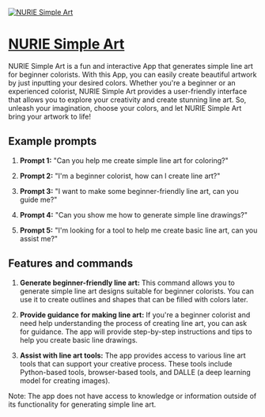 [![NURIE Simple Art](https://files.oaiusercontent.com/file-tV9zUR3uu9iT3J2Eq6dfoBtf?se=2123-10-17T06%3A40%3A05Z&sp=r&sv=2021-08-06&sr=b&rscc=max-age%3D31536000%2C%20immutable&rscd=attachment%3B%20filename%3Dab60c5c8-0941-42fd-8a11-37c61be68155.png&sig=JG4Fj3H6yhqybuW8C8CmiMBLrfX3mhuPsd0nxtxHI/4%3D)](https://chat.openai.com/g/g-4XzQetEQ8-nurie-simple-art)

# [NURIE Simple Art](https://chat.openai.com/g/g-4XzQetEQ8-nurie-simple-art)

NURIE Simple Art is a fun and interactive App that generates simple line art for beginner colorists. With this App, you can easily create beautiful artwork by just inputting your desired colors. Whether you're a beginner or an experienced colorist, NURIE Simple Art provides a user-friendly interface that allows you to explore your creativity and create stunning line art. So, unleash your imagination, choose your colors, and let NURIE Simple Art bring your artwork to life!

## Example prompts

1. **Prompt 1:** "Can you help me create simple line art for coloring?"

2. **Prompt 2:** "I'm a beginner colorist, how can I create line art?"

3. **Prompt 3:** "I want to make some beginner-friendly line art, can you guide me?"

4. **Prompt 4:** "Can you show me how to generate simple line drawings?"

5. **Prompt 5:** "I'm looking for a tool to help me create basic line art, can you assist me?"

## Features and commands

1. **Generate beginner-friendly line art:** This command allows you to generate simple line art designs suitable for beginner colorists. You can use it to create outlines and shapes that can be filled with colors later.

2. **Provide guidance for making line art:** If you're a beginner colorist and need help understanding the process of creating line art, you can ask for guidance. The app will provide step-by-step instructions and tips to help you create basic line drawings.

3. **Assist with line art tools:** The app provides access to various line art tools that can support your creative process. These tools include Python-based tools, browser-based tools, and DALLE (a deep learning model for creating images).

Note: The app does not have access to knowledge or information outside of its functionality for generating simple line art.